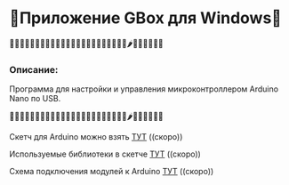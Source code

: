 # 🥬Приложение GBox для Windows🥬

🍏🍎🍐🍊🍋🍌🍉🍇🍓🍈🍒🍑🍐🍍🥥🥝🍅🍆🥑🥦🥬🍞🥒🌶️🌽🥕🧅🧄🥔🍠

### Описание:
Программа для настройки и управления микроконтроллером Arduino Nano по USB.

🍏🍎🍐🍊🍋🍌🍉🍇🍓🍈🍒🍑🍐🍍🥥🥝🍅🍆🥑🥦🥬🍞🥒🌶️🌽🥕🧅🧄🥔🍠



Скетч для Arduino можно взять [ТУТ](http://example.com/ "Скоро выложу") ((скоро))


Используемые библиотеки в скетче [ТУТ](http://example.com/ "Скоро выложу") ((скоро))


Схема подключения модулей к Arduino [ТУТ](http://example.com/ "Скоро выложу") ((скоро))
